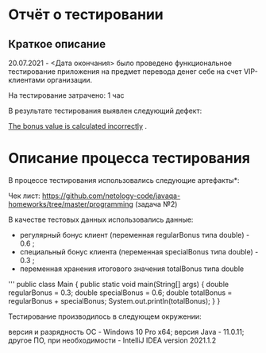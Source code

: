 # Отчёт о тестировании <Precision>
## Краткое описание
20.07.2021 - <Дата окончания> было проведено функциональное тестирование приложения на предмет перевода денег себе на счет VIP-клиентами организации.

На тестирование затрачено: 1 час

В результате тестирования выявлен следующий дефект:

[The bonus value is calculated incorrectly](https://github.com/vergizon/Hometask-2_2-java/issues/1) .


# Описание процесса тестирования
В процессе тестирования использовались следующие артефакты*:

Чек лист: https://github.com/netology-code/javaqa-homeworks/tree/master/programming (задача №2)

В качестве тестовых данных использовались данные:

- регулярный бонус клиент (переменная regularBonus типа double) - 0.6 ;
- специальный бонус клиента (переменная specialBonus типа double) - 0.3 ;
- переменная хранения итогового значения totalBonus типа double

'''
public class Main {
  public static void main(String[] args) {
    double regularBonus = 0.3;
    double specialBonus = 0.6;
    double totalBonus = regularBonus + specialBonus;
    System.out.println(totalBonus);
  }
}

Тестирование производилось в следующем окружении:

версия и разрядность ОС - Windows 10 Pro x64; 
версия Java - 11.0.11;
другое ПО, при необходимости - IntelliJ IDEA version 2021.1.2